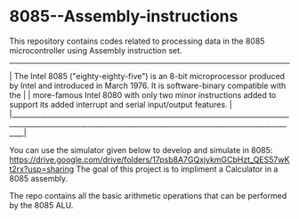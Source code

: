 # 8085--Assembly-instructions
This repository contains codes related to processing data in the 8085 microcontroller using Assembly instruction set.

__________________________________________________________________________________________________________________________________________________________________
| The Intel 8085 ("eighty-eighty-five") is an 8-bit microprocessor produced by Intel and introduced in March 1976. It is software-binary compatible with the     |
| more-famous Intel 8080 with only two minor instructions added to support its added interrupt and serial input/output features.                                 | 
|________________________________________________________________________________________________________________________________________________________________|

You can use the simulator given below to develop and simulate in 8085: https://drive.google.com/drive/folders/17psb8A7GQxjykmGCbHzt_QES57wKt2rx?usp=sharing
The goal of this project is to impliment a Calculator in a 8085 assembly.

The repo contains all the basic arithmetic operations that can be performed by the 8085 ALU.
